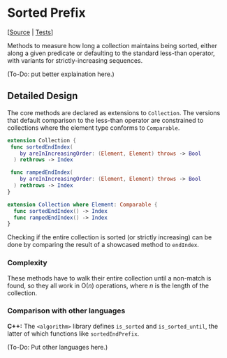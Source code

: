 # Sorted Prefix

[[Source](../Sources/Algorithms/SortedPrefix.swift) | 
 [Tests](../Tests/SwiftAlgorithmsTests/SortedPrefixTests.swift)]

Methods to measure how long a collection maintains being sorted, either along a given predicate or defaulting to the standard less-than operator, with variants for strictly-increasing sequences.

(To-Do: put better explaination here.)

## Detailed Design

The core methods are declared as extensions to `Collection`.  The versions that default comparison to the less-than operator are constrained to collections where the element type conforms to `Comparable`.

```swift
extension Collection {
 func sortedEndIndex(
    by areInIncreasingOrder: (Element, Element) throws -> Bool
  ) rethrows -> Index

 func rampedEndIndex(
    by areInIncreasingOrder: (Element, Element) throws -> Bool
  ) rethrows -> Index
}

extension Collection where Element: Comparable {
  func sortedEndIndex() -> Index
  func rampedEndIndex() -> Index
}
```

Checking if the entire collection is sorted (or strictly increasing) can be done by comparing the result of a showcased method to `endIndex`.

### Complexity

These methods have to walk their entire collection until a non-match is found, so they all work in O(_n_) operations, where _n_ is the length of the collection.

### Comparison with other languages

**C++:** The `<algorithm>` library defines `is_sorted` and `is_sorted_until`, the latter of which functions like `sortedEndPrefix`.

(To-Do: Put other languages here.)
